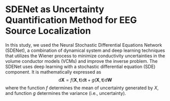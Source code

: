 # SDENet as Uncertainty Quantification Method for EEG Source Localization


In this study, we used the Neural Stochastic Differential Equations Network (SDENet), a combination of dynamical system and deep learning techniques that utilizes the Wiener process to minimize conductivity uncertainties in the volume conductor models (VCMs) and improve the inverse problem. The SDENet uses deep learning with a stochastic differential equation (SDE) component. It is mathematically expressed as $$ \text{d}\mathbf{X} = f(\mathbf{X}, \mathbf{t})\text{d}\mathbf{t} + g(\mathbf{X}, \mathbf{t})\text{d}\mathbf{W} $$ where the function $f$ determines the mean of uncertainty generated by $X$, and function $g$ determines the variance (i.e., uncertainty).

